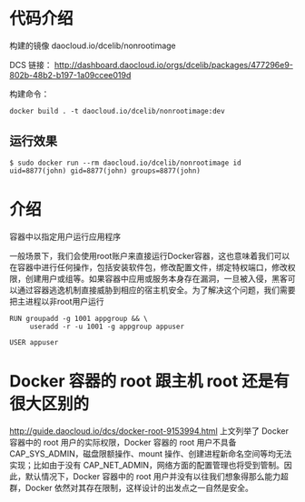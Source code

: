 # 代码介绍

构建的镜像  daocloud.io/dcelib/nonrootimage

DCS 链接： http://dashboard.daocloud.io/orgs/dcelib/packages/477296e9-802b-48b2-b197-1a09ccee019d

构建命令：

```
docker build . -t daocloud.io/dcelib/nonrootimage:dev
```

## 运行效果

```
$ sudo docker run --rm daocloud.io/dcelib/nonrootimage id
uid=8877(john) gid=8877(john) groups=8877(john)
```

# 介绍

 容器中以指定用户运行应用程序

一般场景下，我们会使用root账户来直接运行Docker容器，这也意味着我们可以在容器中进行任何操作，包括安装软件包，修改配置文件，绑定特权端口，修改权限，创建用户或组等。如果容器中应用或服务本身存在漏洞，一旦被入侵，黑客可以通过容器逃逸机制直接威胁到相应的宿主机安全。为了解决这个问题，我们需要把主进程以非root用户运行

```
RUN groupadd -g 1001 appgroup && \
     useradd -r -u 1001 -g appgroup appuser

USER appuser
```

# Docker 容器的 root 跟主机 root 还是有很大区别的

http://guide.daocloud.io/dcs/docker-root-9153994.html
上文列举了 Docker 容器中的 root 用户的实际权限，Docker 容器的 root 用户不具备 CAP_SYS_ADMIN，磁盘限额操作、mount 操作、创建进程新命名空间等均无法实现；比如由于没有 CAP_NET_ADMIN，网络方面的配置管理也将受到管制。因此，默认情况下，Docker 容器中的 root 用户并没有以往我们想象得那么能力超群，Docker 依然对其存在限制，这样设计的出发点之一自然是安全。
